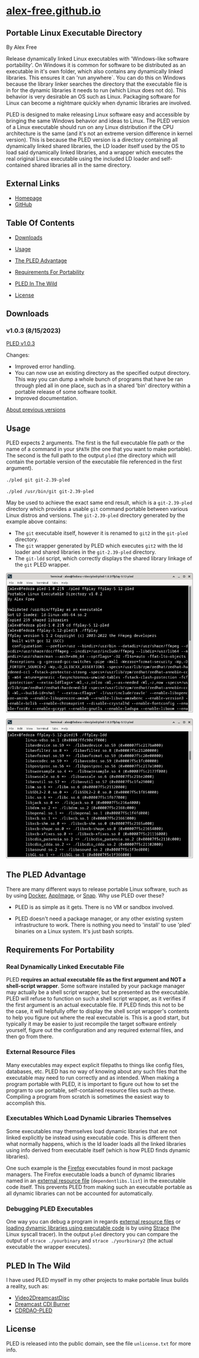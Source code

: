# [alex-free.github.io](https://alex-free.github.io)

## Portable Linux Executable Directory

By Alex Free

Release dynamically linked Linux executables with 'Windows-like software portability'. On Windows it is common for software to be distributed as an executable in it's own folder, which also contains any dynamically linked libraries. This ensures it can 'run anywhere`. You can do this on Windows because the library linker searches the directory that the executable file is in for the dynamic libraries it needs to run (which Linux does not do). This behavior is very desirable an OS such as Linux. Packaging software for Linux can become a nightmare quickly when dynamic libraries are involved. 

PLED is designed to make releasing Linux software easy and accessible by bringing the same Windows behavior and ideas to Linux. The PLED version of a Linux executable should run on any Linux distribution if the CPU architecture is the same (and it's not an extreme version difference in kernel version). This is because the PLED version is a directory containing all dynamically linked shared libraries, the LD loader itself used by the OS to load said dynamically linked libraries, and a wrapper which executes the real original Linux executable using the included LD loader and self-contained shared libraries all in the same directory.

## External Links

*   [Homepage](https://alex-free.github.io/pled) 
*   [GitHub](https://github.com/alex-free/pled)

## Table Of Contents

*   [Downloads](#downloads)
*   [Usage](#usage)
*   [The PLED Advantage](#the-pled-advantage)
*   [Requirements For Portability](#requirements-for-portability)
*   [PLED In The Wild](#pled-in-the-wild)

*   [License](#license)


## Downloads

### v1.0.3 (8/15/2023)

[PLED v1.0.3](https://github.com/alex-free/pled/releases/download/v1.0.3/pled-v1.0.3.zip)

Changes:

*   Improved error handling.
*   You can now use an existing directory as the specified output directory. This way you can dump a whole bunch of programs that have be ran through pled all in one place, such as in a shared 'bin' directory within a portable release of some software toolkit.
*   Improved documentation.

[About previous versions](changelog.md)

## Usage

PLED expects 2 arguments. The first is the full executable file path or the name of a command in your `$PATH` (the one that you want to make portable). The second is the full path to the output `pled` (the directory which will contain the portable version of the executable file referenced in the first argument).

`./pled git git-2.39-pled`

`./pled /usr/bin/git git-2.39-pled`

May be used to achieve the exact same end result, which is  a `git-2.39-pled` directory which provides a usable `git` command portable between various Linux distros and versions. The `git-2.39-pled` directory generated by the example above contains:

*   The `git` executable itself, however it is renamed to `git2` in the `git-pled` directory.
*   The `git` wrapper generated by PLED which executes `git2` with the ld loader and shared libraries in the `git-2.39-pled` directory.
*   The `git-ldd` script, which correctly displays the shared library linkage of the `git` PLED wrapper.

![pled example 1](images/ffplay-1.png)

![pled example 2](images/ffplay-2.png)

## The PLED Advantage

There are many different ways to release portable Linux software, such as by using [Docker](https://www.docker.com/), [AppImage](https://appimage.org/), or [Snap](https://snapcraft.io/). Why use PLED over these?

*   PLED is as simple as it gets. There is no VM or sandbox involved.

*   PLED doesn't need a package manager, or any other existing system infrastructure to work. There is nothing you need to 'install' to use 'pled' binaries on a Linux system. It's just bash scripts.

## Requirements For Portability

### Real Dynamically Linked Executable File

PLED **requires an actual executable file as the first argument and NOT a shell-script wrapper**. Some software installed by your package manager may actually be a shell script wrapper, but be presented as the executable. PLED will refuse to function on such a shell script wrapper, as it verifies if the first argument is an actual executable file. If PLED finds this not to be the case, it will helpfully offer to display the shell script wrapper's contents to help you figure out where the real executable is. This is a good start, but typically it may be easier to just recompile the target software entirely yourself, figure out the configuration and any required external files, and then go from there. 

### External Resource Files

Many executables may expect explicit filepaths to things like config files, databases, etc. PLED has no way of knowing about any such files that the executable may need to run correctly and as intended. When making a program portable with PLED, it is important to figure out how to set the program to use portable, self-contained resource files such as these. Compiling a program from scratch is sometimes the easiest way to accomplish this.

### Executables Which Load Dynamic Libraries Themselves

Some executables may themselves load dynamic libraries that are not linked explicitly be instead using executable code. This is different then what normally happens, which is the ld loader loads all the linked libraries using info derived from executable itself (which is how PLED finds dynamic libraries). 

One such example is the [Firefox](https://bugs.launchpad.net/ubuntu/+source/firefox/+bug/1017964) executables found in most package managers. The Firefox executable loads a bunch of dynamic libraries named in an [external resource file](#external-resource-files) (`dependentlibs.list`) in the executable code itself. This prevents PLED from making such an executable portable as all dynamic libraries can not be accounted for automatically.

### Debugging PLED Executables

One way you can debug a program in regards [external resource files](#external-resource-files) or [loading dynamic libraries using executable code](#executables-which-load-dynamic-libraries-themselves) is by using [Strace](https://strace.io/) (the Linux syscall tracer). In the output `pled` directory you can compare the output of `strace ./yourbinary` and `strace ./yourbinary2` (the actual executable the wrapper executes).

## PLED In The Wild

I have used PLED myself in my other projects to make portable linux builds a reality, such as:

*   [Video2DreamcastDisc](https://alex-free.github.io/video2dreamcastdisc)
*   [Dreamcast CDI Burner](https://alex-free.github.io/dreamcast-cdi-burner)
*   [CDRDAO-PLED](https://alex-free.github.io/cdrdao)

## License

PLED is released into the public domain, see the file `unlicense.txt` for more info.